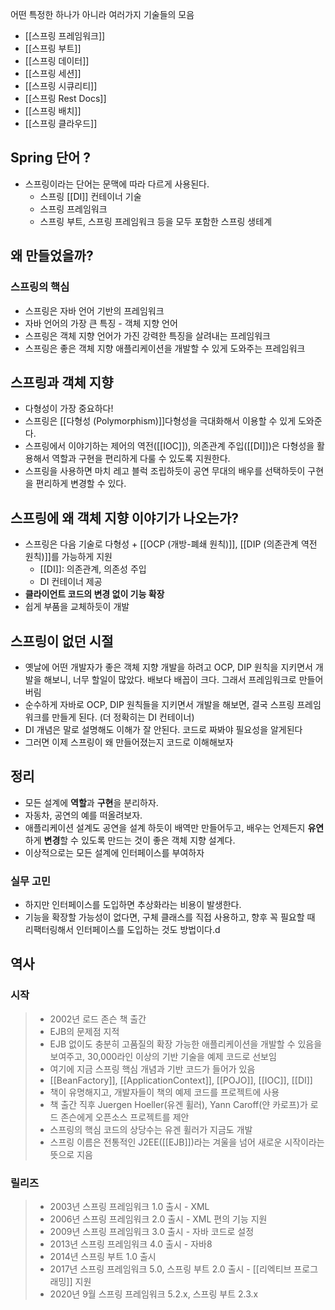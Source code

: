어떤 특정한 하나가 아니라 여러가지 기술들의 모음
- [[스프링 프레임워크]]
- [[스프링 부트]]
- [[스프링 데이터]]
- [[스프링 세션]]
- [[스프링 시큐리티]]
- [[스프링 Rest Docs]]
- [[스프링 배치]]
- [[스프링 클라우드]]
## Spring 단어 ?
- 스프링이라는 단어는 문맥에 따라 다르게 사용된다.
	- 스프링 [[DI]] 컨테이너 기술
	- 스프링 프레임워크
	- 스프링 부트, 스프링 프레임워크 등을 모두 포함한 스프링 생테계

## 왜 만들었을까?

### 스프링의 핵심
- 스프링은 자바 언어 기반의 프레임워크
- 자바 언어의 가장 큰 특징 - 객체 지향 언어
- 스프링은 객체 지향 언어가 가진 강력한 특징을 살려내는 프레임워크
- 스프링은 좋은 객체 지향 애플리케이션을 개발할 수 있게 도와주는 프레임워크
## 스프링과 객체 지향
- 다형성이 가장 중요하다!
- 스프링은 [[다형성 (Polymorphism)]]다형성을 극대화해서 이용할 수 있게 도와준다.
- 스프링에서 이야기하는 제어의 역전([[IOC]]), 의존관계 주입([[DI]])은 다형성을 활용해서 역할과 구현을 편리하게 다룰 수 있도록 지원한다.
- 스프링을 사용하면 마치 레고 블럭 조립하듯이 공연 무대의 배우를 선택하듯이 구현을 편리하게 변경할 수 있다.

## 스프링에 왜 객체 지향 이야기가 나오는가?
- 스프링은 다음 기술로 다형성 + [[OCP (개방-폐쇄 원칙)]], [[DIP (의존관계 역전 원칙)]]를 가능하게 지원
	- [[DI]]: 의존관계, 의존성 주입
	- DI 컨테이너 제공
- **클라이언트 코드의 변경 없이 기능 확장**
- 쉽게 부품을 교체하듯이 개발

## 스프링이 없던 시절
- 옛날에 어떤 개발자가 좋은 객체 지향 개발을 하려고 OCP, DIP 원칙을 지키면서 개발을 해보니, 너무 할일이 많았다. 배보다 배꼽이 크다. 그래서 프레임워크로 만들어버림
- 순수하게 자바로 OCP, DIP 원칙들을 지키면서 개발을 해보면, 결국 스프링 프레임워크를 만들게 된다. (더 정확히는 DI 컨테이너)
- DI 개념은 말로 설명해도 이해가 잘 안된다. 코드로 짜봐야 필요성을 알게된다
- 그러면 이제 스프링이 왜 만들어졌는지 코드로 이해해보자

## 정리
- 모든 설계에 **역할**과 **구현**을 분리하자.
- 자동차, 공연의 예를 떠올려보자.
- 애플리케이션 설계도 공연을 설계 하듯이 배역만 만들어두고, 배우는 언제든지 **유연**하게 **변경**할 수 있도록 만드는 것이 좋은 객체 지향 설계다.
- 이상적으로는 모든 설계에 인터페이스를 부여하자
### 실무 고민
- 하지만 인터페이스를 도입하면 추상화라는 비용이 발생한다.
- 기능을 확장할 가능성이 없다면, 구체 클래스를 직접 사용하고, 향후 꼭 필요할 때 리팩터링해서 인터페이스를 도입하는 것도 방법이다.d 

## 역사
### 시작
> - 2002년 로드 존슨 책 출간
> - EJB의 문제점 지적
> - EJB 없이도 충분히 고품질의 확장 가능한 애플리케이션을 개발할 수 있음을 보여주고, 30,000라인 이상의 기반 기술을 예제 코드로 선보임
> - 여기에 지금 스프링 핵심 개념과 기반 코드가 들어가 있음
> - [[BeanFactory]], [[ApplicationContext]], [[POJO]], [[IOC]], [[DI]]
> - 책이 유명해지고, 개발자들이 책의 예제 코드를 프로젝트에 사용
> - 책 출간 직후 Juergen Hoeller(유겐 휠러), Yann Caroff(얀 카로프)가 로드 존슨에게 오픈소스 프로젝트를 제안
> - 스프링의 핵심 코드의 상당수는 유겐 휠러가 지금도 개발
> - 스프링 이름은 전통적인 J2EE([[EJB]])라는 겨울을 넘어 새로운 시작이라는 뜻으로 지음
### 릴리즈
> - 2003년 스프링 프레임워크 1.0 출시 - XML
> - 2006년 스프링 프레임워크 2.0 출시 - XML 편의 기능 지원
> - 2009년 스프링 프레임워크 3.0 출시 - 자바 코드로 설정
> - 2013년 스프링 프레임워크 4.0 출시 - 자바8
> - 2014년 스프링 부트 1.0 출시
> - 2017년 스프링 프레임워크 5.0, 스프링 부트 2.0 출시 - [[리엑티브 프로그래밍]] 지원
> - 2020년 9월 스프링 프레임워크 5.2.x, 스프링 부트 2.3.x